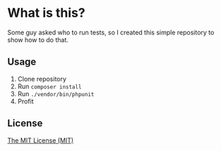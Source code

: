# What is this?

Some guy asked who to run tests, so I created this simple repository to show how to do that.

## Usage

1) Clone repository
2) Run `composer install`
3) Run `./vendor/bin/phpunit`
4) Profit

## License

[The MIT License (MIT)](LICENSE)
